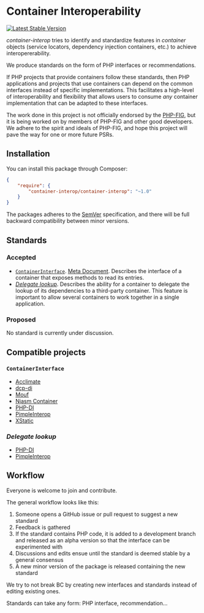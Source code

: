 # Container Interoperability

[![Latest Stable Version](https://poser.pugx.org/container-interop/container-interop/v/stable.png)](https://packagist.org/packages/container-interop/container-interop)

*container-interop* tries to identify and standardize features in *container* objects (service locators,
dependency injection containers, etc.) to achieve interopererability.

We produce standards on the form of PHP interfaces or recommendations.

If PHP projects that provide containers follow these standards, then PHP applications and projects
that use containers can depend on the common interfaces instead of specific implementations.
This facilitates a high-level of interoperability and flexibility that allows users to consume
*any* container implementation that can be adapted to these interfaces.

The work done in this project is not officially endorsed by the [PHP-FIG](http://www.php-fig.org/), but it is being
worked on by members of PHP-FIG and other good developers. We adhere to the spirit and ideals of PHP-FIG, and hope
this project will pave the way for one or more future PSRs.

## Installation

You can install this package through Composer:

```json
{
    "require": {
        "container-interop/container-interop": "~1.0"
    }
}
```

The packages adheres to the [SemVer](http://semver.org/) specification, and there will be full backward compatibility
between minor versions.

## Standards

### Accepted

- [`ContainerInterface`](src/Interop/Container/ContainerInterface.php).
[Meta Document](docs/ContainerInterface.md).
Describes the interface of a container that exposes methods to read its entries.
- [*Delegate lookup*](docs/delegate_lookup.md).
Describes the ability for a container to delegate the lookup of its dependencies to a third-party container. This 
feature is important to allow several containers to work together in a single application.

### Proposed

No standard is currently under discussion.

## Compatible projects

### `ContainerInterface`

- [Acclimate](https://github.com/jeremeamia/acclimate-container)
- [dcp-di](https://github.com/estelsmith/dcp-di)
- [Mouf](https://mouf-php.com)
- [Njasm Container](https://github.com/njasm/container)
- [PHP-DI](http://php-di.org)
- [PimpleInterop](https://github.com/moufmouf/pimple-interop)
- [XStatic](https://github.com/jeremeamia/xstatic)

### *Delegate lookup*

- [PHP-DI](http://php-di.org)
- [PimpleInterop](https://github.com/moufmouf/pimple-interop)

## Workflow

Everyone is welcome to join and contribute.

The general workflow looks like this:

1. Someone opens a GitHub issue or pull request to suggest a new standard
1. Feedback is gathered
1. If the standard contains PHP code, it is added to a development branch and released as an alpha version so that the interface can be experimented with
1. Discussions and edits ensue until the standard is deemed stable by a general consensus
1. A new minor version of the package is released containing the new standard

We try to not break BC by creating new interfaces and standards instead of editing existing ones.

Standards can take any form: PHP interface, recommendation…
